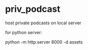 # priv_podcast

host private podcasts on local server

for python server:

python -m http.server 8000 -d assets 
